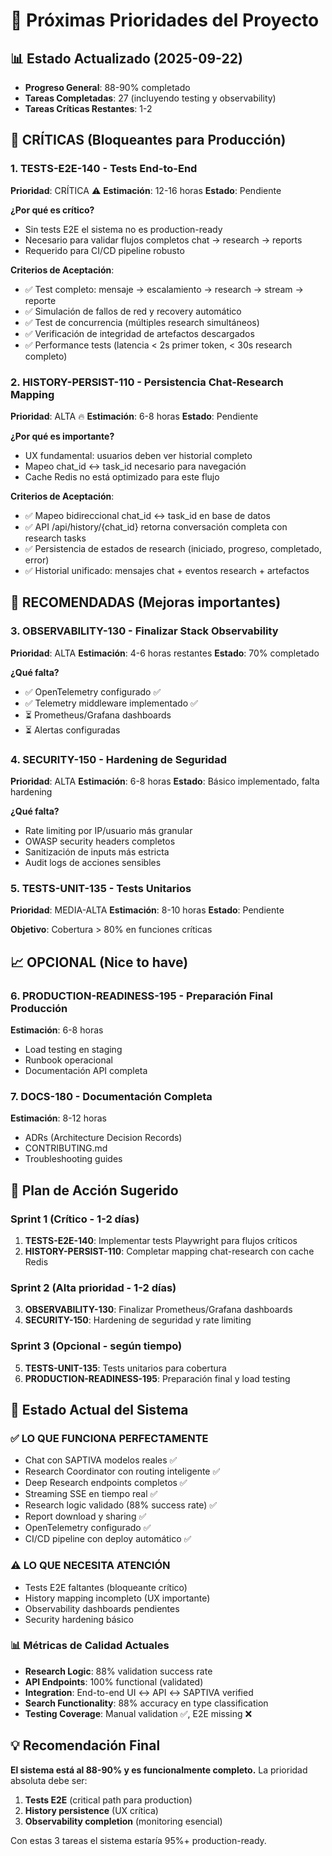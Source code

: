 # 🎯 Próximas Prioridades del Proyecto

## 📊 Estado Actualizado (2025-09-22)
- **Progreso General**: 88-90% completado
- **Tareas Completadas**: 27 (incluyendo testing y observability)
- **Tareas Críticas Restantes**: 1-2

## 🚨 CRÍTICAS (Bloqueantes para Producción)

### 1. **TESTS-E2E-140** - Tests End-to-End
**Prioridad**: CRÍTICA ⚠️
**Estimación**: 12-16 horas
**Estado**: Pendiente

**¿Por qué es crítico?**
- Sin tests E2E el sistema no es production-ready
- Necesario para validar flujos completos chat → research → reports
- Requerido para CI/CD pipeline robusto

**Criterios de Aceptación**:
- ✅ Test completo: mensaje → escalamiento → research → stream → reporte
- ✅ Simulación de fallos de red y recovery automático
- ✅ Test de concurrencia (múltiples research simultáneos)
- ✅ Verificación de integridad de artefactos descargados
- ✅ Performance tests (latencia < 2s primer token, < 30s research completo)

### 2. **HISTORY-PERSIST-110** - Persistencia Chat-Research Mapping
**Prioridad**: ALTA 🔥
**Estimación**: 6-8 horas
**Estado**: Pendiente

**¿Por qué es importante?**
- UX fundamental: usuarios deben ver historial completo
- Mapeo chat_id ↔ task_id necesario para navegación
- Cache Redis no está optimizado para este flujo

**Criterios de Aceptación**:
- ✅ Mapeo bidireccional chat_id ↔ task_id en base de datos
- ✅ API /api/history/{chat_id} retorna conversación completa con research tasks
- ✅ Persistencia de estados de research (iniciado, progreso, completado, error)
- ✅ Historial unificado: mensajes chat + eventos research + artefactos

## 🔧 RECOMENDADAS (Mejoras importantes)

### 3. **OBSERVABILITY-130** - Finalizar Stack Observability
**Prioridad**: ALTA
**Estimación**: 4-6 horas restantes
**Estado**: 70% completado

**¿Qué falta?**
- ✅ OpenTelemetry configurado ✅
- ✅ Telemetry middleware implementado ✅
- ⏳ Prometheus/Grafana dashboards
- ⏳ Alertas configuradas

### 4. **SECURITY-150** - Hardening de Seguridad
**Prioridad**: ALTA
**Estimación**: 6-8 horas
**Estado**: Básico implementado, falta hardening

**¿Qué falta?**
- Rate limiting por IP/usuario más granular
- OWASP security headers completos
- Sanitización de inputs más estricta
- Audit logs de acciones sensibles

### 5. **TESTS-UNIT-135** - Tests Unitarios
**Prioridad**: MEDIA-ALTA
**Estimación**: 8-10 horas
**Estado**: Pendiente

**Objetivo**: Cobertura > 80% en funciones críticas

## 📈 OPCIONAL (Nice to have)

### 6. **PRODUCTION-READINESS-195** - Preparación Final Producción
**Estimación**: 6-8 horas
- Load testing en staging
- Runbook operacional
- Documentación API completa

### 7. **DOCS-180** - Documentación Completa
**Estimación**: 8-12 horas
- ADRs (Architecture Decision Records)
- CONTRIBUTING.md
- Troubleshooting guides

## 🎯 Plan de Acción Sugerido

### **Sprint 1 (Crítico - 1-2 días)**
1. **TESTS-E2E-140**: Implementar tests Playwright para flujos críticos
2. **HISTORY-PERSIST-110**: Completar mapping chat-research con cache Redis

### **Sprint 2 (Alta prioridad - 1-2 días)**
3. **OBSERVABILITY-130**: Finalizar Prometheus/Grafana dashboards
4. **SECURITY-150**: Hardening de seguridad y rate limiting

### **Sprint 3 (Opcional - según tiempo)**
5. **TESTS-UNIT-135**: Tests unitarios para cobertura
6. **PRODUCTION-READINESS-195**: Preparación final y load testing

## 🚀 Estado Actual del Sistema

### ✅ **LO QUE FUNCIONA PERFECTAMENTE**
- Chat con SAPTIVA modelos reales ✅
- Research Coordinator con routing inteligente ✅
- Deep Research endpoints completos ✅
- Streaming SSE en tiempo real ✅
- Research logic validado (88% success rate) ✅
- Report download y sharing ✅
- OpenTelemetry configurado ✅
- CI/CD pipeline con deploy automático ✅

### ⚠️ **LO QUE NECESITA ATENCIÓN**
- Tests E2E faltantes (bloqueante crítico)
- History mapping incompleto (UX importante)
- Observability dashboards pendientes
- Security hardening básico

### 📊 **Métricas de Calidad Actuales**
- **Research Logic**: 88% validation success rate
- **API Endpoints**: 100% functional (validated)
- **Integration**: End-to-end UI ↔ API ↔ SAPTIVA verified
- **Search Functionality**: 88% accuracy en type classification
- **Testing Coverage**: Manual validation ✅, E2E missing ❌

## 💡 Recomendación Final

**El sistema está al 88-90% y es funcionalmente completo.** La prioridad absoluta debe ser:

1. **Tests E2E** (critical path para production)
2. **History persistence** (UX crítica)
3. **Observability completion** (monitoring esencial)

Con estas 3 tareas el sistema estaría 95%+ production-ready.